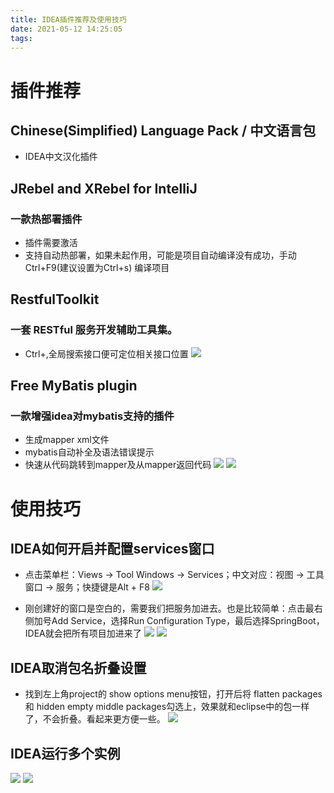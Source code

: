 ```yaml
---
title: IDEA插件推荐及使用技巧
date: 2021-05-12 14:25:05
tags:
---
```


# 插件推荐

## Chinese ​(Simplified)​ Language Pack / 中文语言包 

* IDEA中文汉化插件

## JRebel and XRebel for IntelliJ
### 一款热部署插件
- 插件需要激活
- 支持自动热部署，如果未起作用，可能是项目自动编译没有成功，手动Ctrl+F9(建议设置为Ctrl+s) 编译项目

## RestfulToolkit
### 一套 RESTful 服务开发辅助工具集。
- Ctrl+\,全局搜索接口便可定位相关接口位置
![](https://414706657.oss-cn-shenzhen.aliyuncs.com/idea/IDEA_1.gif) 

## Free MyBatis plugin
### 一款增强idea对mybatis支持的插件
- 生成mapper xml文件
- mybatis自动补全及语法错误提示
- 快速从代码跳转到mapper及从mapper返回代码
![](https://414706657.oss-cn-shenzhen.aliyuncs.com/idea/IDEA_2.png)
![](https://414706657.oss-cn-shenzhen.aliyuncs.com/idea/IDEA_3.png)




# 使用技巧

## IDEA如何开启并配置services窗口
- 点击菜单栏：Views -> Tool Windows -> Services；中文对应：视图 -> 工具窗口 -> 服务；快捷键是Alt + F8
![](https://414706657.oss-cn-shenzhen.aliyuncs.com/idea/IDEA_4.png)

- 刚创建好的窗口是空白的，需要我们把服务加进去。也是比较简单：点击最右侧加号Add Service，选择Run Configuration Type，最后选择SpringBoot，IDEA就会把所有项目加进来了
![](https://414706657.oss-cn-shenzhen.aliyuncs.com/idea/IDEA_5.png)
![](https://414706657.oss-cn-shenzhen.aliyuncs.com/idea/IDEA_6.png)

## IDEA取消包名折叠设置
- 找到左上角project的 show options menu按钮，打开后将 flatten packages 和 hidden empty middle packages勾选上，效果就和eclipse中的包一样了，不会折叠。看起来更方便一些。
![](https://414706657.oss-cn-shenzhen.aliyuncs.com/idea/IDEA_7.png)

## IDEA运行多个实例
 ![](https://414706657.oss-cn-shenzhen.aliyuncs.com/idea/IDEA_9.png)
![](https://414706657.oss-cn-shenzhen.aliyuncs.com/idea/IDEA_8.png)